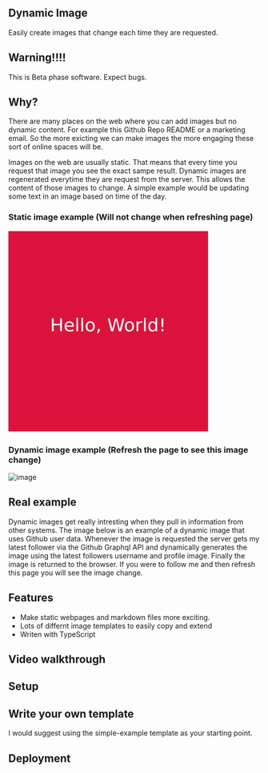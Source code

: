 ## Dynamic Image
Easily create images that change each time they are requested.

## Warning!!!!
This is Beta phase software. Expect bugs.

## Why?
There are many places on the web where you can add images but no dynamic content. For example this Github Repo README or a marketing email. So the more exicting we can make images the more engaging these sort of online spaces will be. 

Images on the web are usually static. That means that every time you request that image you see the exact sampe result. Dynamic images are regenerated everytime they are request from the server. This allows the content of those images to change. A simple example would be updating some text in an image based on time of the day.

### Static image example (Will not change when refreshing page)
![Static image](hello-world.png?raw=true)


### Dynamic image example (Refresh the page to see this image change)
![image](https://dynamic-image.onrender.com/image/simple-example)

## Real example
Dynamic images get really intresting when they pull in information from other systems. The image below is an example of a dynamic image that uses Github user data. Whenever the image is requested the server gets my latest follower via the Github Graphql API and dynamically generates the image using the latest followers username and profile image. Finally the image is returned to the browser. If you were to follow me and then refresh this page you will see the image change.

## Features 
 - Make static webpages and markdown files more exciting.
 - Lots of differnt image templates to easily copy and extend
 - Writen with TypeScript

## Video walkthrough

## Setup

## Write your own template
I would suggest using the simple-example template as your starting point.

## Deployment
